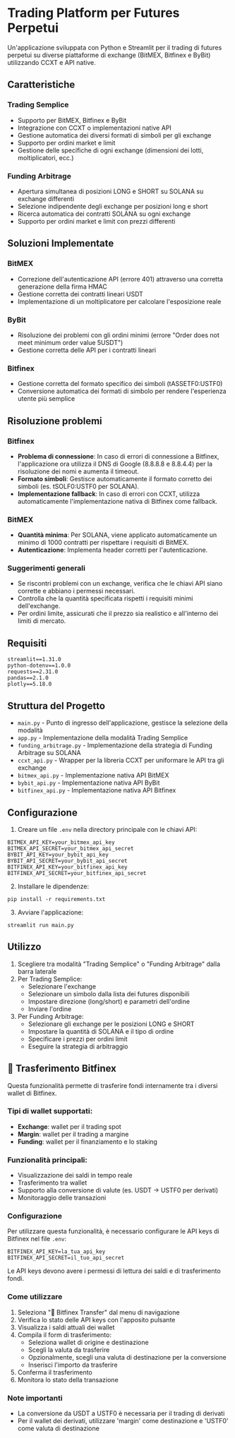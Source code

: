 # Trading Platform per Futures Perpetui

Un'applicazione sviluppata con Python e Streamlit per il trading di futures perpetui su diverse piattaforme di exchange (BitMEX, Bitfinex e ByBit) utilizzando CCXT e API native.

## Caratteristiche

### Trading Semplice
- Supporto per BitMEX, Bitfinex e ByBit
- Integrazione con CCXT o implementazioni native API
- Gestione automatica dei diversi formati di simboli per gli exchange
- Supporto per ordini market e limit
- Gestione delle specifiche di ogni exchange (dimensioni dei lotti, moltiplicatori, ecc.)

### Funding Arbitrage
- Apertura simultanea di posizioni LONG e SHORT su SOLANA su exchange differenti
- Selezione indipendente degli exchange per posizioni long e short
- Ricerca automatica dei contratti SOLANA su ogni exchange
- Supporto per ordini market e limit con prezzi differenti

## Soluzioni Implementate

### BitMEX
- Correzione dell'autenticazione API (errore 401) attraverso una corretta generazione della firma HMAC
- Gestione corretta dei contratti lineari USDT
- Implementazione di un moltiplicatore per calcolare l'esposizione reale

### ByBit
- Risoluzione dei problemi con gli ordini minimi (errore "Order does not meet minimum order value 5USDT")
- Gestione corretta delle API per i contratti lineari

### Bitfinex
- Gestione corretta del formato specifico dei simboli (tASSETF0:USTF0)
- Conversione automatica dei formati di simbolo per rendere l'esperienza utente più semplice

## Risoluzione problemi

### Bitfinex
- **Problema di connessione**: In caso di errori di connessione a Bitfinex, l'applicazione ora utilizza il DNS di Google (8.8.8.8 e 8.8.4.4) per la risoluzione dei nomi e aumenta il timeout.
- **Formato simboli**: Gestisce automaticamente il formato corretto dei simboli (es. tSOLF0:USTF0 per SOLANA).
- **Implementazione fallback**: In caso di errori con CCXT, utilizza automaticamente l'implementazione nativa di Bitfinex come fallback.

### BitMEX
- **Quantità minima**: Per SOLANA, viene applicato automaticamente un minimo di 1000 contratti per rispettare i requisiti di BitMEX.
- **Autenticazione**: Implementa header corretti per l'autenticazione.

### Suggerimenti generali
- Se riscontri problemi con un exchange, verifica che le chiavi API siano corrette e abbiano i permessi necessari.
- Controlla che la quantità specificata rispetti i requisiti minimi dell'exchange.
- Per ordini limite, assicurati che il prezzo sia realistico e all'interno dei limiti di mercato.

## Requisiti

```
streamlit==1.31.0
python-dotenv==1.0.0
requests==2.31.0
pandas==2.1.0
plotly==5.18.0
```

## Struttura del Progetto

- `main.py` - Punto di ingresso dell'applicazione, gestisce la selezione della modalità
- `app.py` - Implementazione della modalità Trading Semplice
- `funding_arbitrage.py` - Implementazione della strategia di Funding Arbitrage su SOLANA
- `ccxt_api.py` - Wrapper per la libreria CCXT per uniformare le API tra gli exchange
- `bitmex_api.py` - Implementazione nativa API BitMEX
- `bybit_api.py` - Implementazione nativa API ByBit
- `bitfinex_api.py` - Implementazione nativa API Bitfinex

## Configurazione

1. Creare un file `.env` nella directory principale con le chiavi API:

```
BITMEX_API_KEY=your_bitmex_api_key
BITMEX_API_SECRET=your_bitmex_api_secret
BYBIT_API_KEY=your_bybit_api_key
BYBIT_API_SECRET=your_bybit_api_secret
BITFINEX_API_KEY=your_bitfinex_api_key
BITFINEX_API_SECRET=your_bitfinex_api_secret
```

2. Installare le dipendenze:
```
pip install -r requirements.txt
```

3. Avviare l'applicazione:
```
streamlit run main.py
```

## Utilizzo

1. Scegliere tra modalità "Trading Semplice" o "Funding Arbitrage" dalla barra laterale
2. Per Trading Semplice:
   - Selezionare l'exchange
   - Selezionare un simbolo dalla lista dei futures disponibili
   - Impostare direzione (long/short) e parametri dell'ordine
   - Inviare l'ordine
3. Per Funding Arbitrage:
   - Selezionare gli exchange per le posizioni LONG e SHORT
   - Impostare la quantità di SOLANA e il tipo di ordine
   - Specificare i prezzi per ordini limit
   - Eseguire la strategia di arbitraggio

## 💱 Trasferimento Bitfinex

Questa funzionalità permette di trasferire fondi internamente tra i diversi wallet di Bitfinex.

### Tipi di wallet supportati:
- **Exchange**: wallet per il trading spot
- **Margin**: wallet per il trading a margine
- **Funding**: wallet per il finanziamento e lo staking

### Funzionalità principali:
- Visualizzazione dei saldi in tempo reale
- Trasferimento tra wallet
- Supporto alla conversione di valute (es. USDT → USTF0 per derivati)
- Monitoraggio delle transazioni

### Configurazione
Per utilizzare questa funzionalità, è necessario configurare le API keys di Bitfinex nel file `.env`:

```
BITFINEX_API_KEY=la_tua_api_key
BITFINEX_API_SECRET=il_tuo_api_secret
```

Le API keys devono avere i permessi di lettura dei saldi e di trasferimento fondi.

### Come utilizzare
1. Seleziona "💱 Bitfinex Transfer" dal menu di navigazione
2. Verifica lo stato delle API keys con l'apposito pulsante
3. Visualizza i saldi attuali dei wallet
4. Compila il form di trasferimento:
   - Seleziona wallet di origine e destinazione
   - Scegli la valuta da trasferire
   - Opzionalmente, scegli una valuta di destinazione per la conversione
   - Inserisci l'importo da trasferire
5. Conferma il trasferimento
6. Monitora lo stato della transazione

### Note importanti
- La conversione da USDT a USTF0 è necessaria per il trading di derivati
- Per il wallet dei derivati, utilizzare 'margin' come destinazione e 'USTF0' come valuta di destinazione
